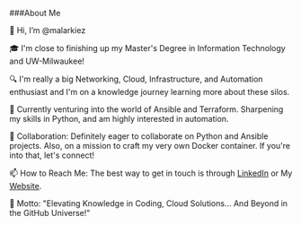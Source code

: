 ###About Me

👋 Hi, I’m @malarkiez

:mortar_board: I'm close to finishing up my Master's Degree in Information Technology and UW-Milwaukee!

🔍 I'm really a big Networking, Cloud, Infrastructure, and Automation enthusiast and I'm on a knowledge journey learning more about these silos.

🌱 Currently venturing into the world of Ansible and Terraform. Sharpening my skills in Python, and am highly interested in automation.

💞️ Collaboration: Definitely eager to collaborate on Python and Ansible projects. Also, on a mission to craft my very own Docker container. If you're into that, let's connect!

📫 How to Reach Me: The best way to get in touch is through [LinkedIn](www.linkedin.com/in/malikdaniels) or My [Website](www.malikdaniels.site).

🚀 Motto: "Elevating Knowledge in Coding, Cloud Solutions... And Beyond in the GitHub Universe!"

<!---
malarkiez/malarkiez is a ✨ special ✨ repository because its `README.md` (this file) appears on your GitHub profile.
You can click the Preview link to take a look at your changes.
--->
